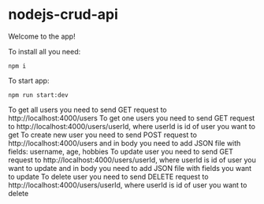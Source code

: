 # nodejs-crud-api

Welcome to the app!

To install all you need:

```
npm i
```

To start app:

```
npm run start:dev
```

To get all users you need to send GET request to http://localhost:4000/users
To get one users you need to send GET request to http://localhost:4000/users/userId, where userId is id of user you want to get
To create new user you need to send POST request to http://localhost:4000/users and in body you need to add JSON file with fields: username, age, hobbies
To update user you need to send GET request to http://localhost:4000/users/userId, where userId is id of user you want to update and in body you need to add JSON file with fields you want to update
To delete user you need to send DELETE request to http://localhost:4000/users/userId, where userId is id of user you want to delete